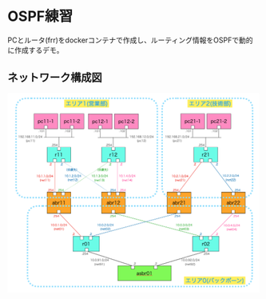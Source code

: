 # OSPF練習
PCとルータ(frr)をdockerコンテナで作成し、ルーティング情報をOSPFで動的に作成するデモ。

## ネットワーク構成図
<img src="images/topology.png">
